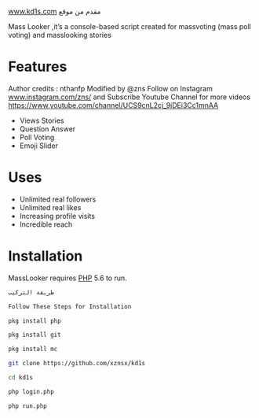 

www.kd1s.com مقدم من موقع

Mass Looker ,it’s a console-based script created for massvoting (mass poll voting) and masslooking stories

# Features
 Author credits : nthanfp
 Modified by @zns Follow on Instagram www.instagram.com/zns/ and
 Subscribe Youtube Channel for more videos https://www.youtube.com/channel/UCS9cnL2cj_9jDEi3Cc1mnAA

  - Views Stories
  - Question Answer
  - Poll Voting
  - Emoji Slider
  
# Uses 
   - Unlimited real followers
   - Unlimited real likes
   - Increasing profile visits
   - Incredible reach
   
# Installation

MassLooker requires [PHP](https://www.php.net/) 5.6 to run.

```sh
طريقة التركيب 

Follow These Steps for Installation

pkg install php

pkg install git

pkg install mc

git clone https://github.com/xznsx/kd1s

cd kd1s

php login.php

php run.php


